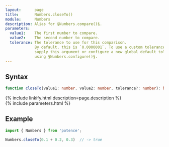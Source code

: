 ```yaml
---
layout:      page
title:       Numbers.closeTo()
module:      Numbers
description: Alias for §Numbers.compare()§.
parameters:
  value1:    The first number to compare.
  value2:    The second number to compare.
  tolerance: The tolerance to use for this comparison.
             By default, this is `0.0000001`. To use a custom tolerance, either
             supply this argument or configure a new global default tolerance
             using §Numbers.configure()§.
---
```

## Syntax

```ts
function closeTo(value1: number, value2: number, tolerance?: number): boolean
```

<div class="description">{% include linkify.html description=page.description %}</div>
{% include parameters.html %}

## Example

```ts
import { Numbers } from 'potence';

Numbers.closeTo(0.1 + 0.2, 0.3)  // -> true
```
